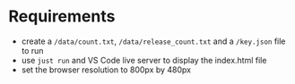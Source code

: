 # Requirements
- create a `/data/count.txt`, `/data/release_count.txt` and a `/key.json` file to run
- use `just run` and VS Code live server to display the index.html file
- set the browser resolution to 800px by 480px